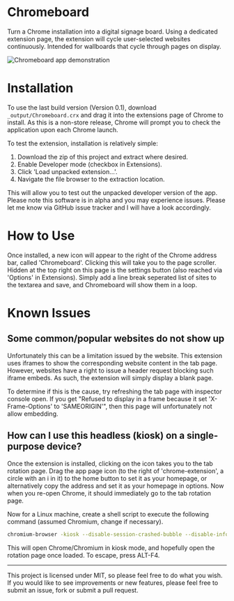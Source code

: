 # Chromeboard
Turn a Chrome installation into a digital signage board. Using a dedicated extension page, the extension will cycle user-selected websites continuously. Intended for wallboards that cycle through pages on display.

![Chromeboard app demonstration](http://i.imgur.com/ua5ieII.gif, "Chromeboard demo gif")

# Installation
To use the last build version (Version 0.1), download `_output/Chromeboard.crx` and drag it into the extensions page of Chrome to install. As this is a non-store release, Chrome will prompt you to check the application upon each Chrome launch. 

To test the extension, installation is relatively simple:

1. Download the zip of this project and extract where desired.
2. Enable Developer mode (checkbox in Extensions).
3. Click 'Load unpacked extension...'.
4. Navigate the file browser to the extraction location.

This will allow you to test out the unpacked developer version of the app. Please note this software is in alpha and you may experience issues. Please let me know via GitHub issue tracker and I will have a look accordingly.

# How to Use
Once installed, a new icon will appear to the right of the Chrome address bar, called 'Chromeboard'. Clicking this will take you to the page scroller. Hidden at the top right on this page is the settings button (also reached via 'Options' in Extensions). Simply add a line break seperated list of sites to the textarea and save, and Chromeboard will show them in a loop.

# Known Issues
## Some common/popular websites do not show up
Unfortunately this can be a limitation issued by the website. This extension uses iframes to show the corresponding website content in the tab page. However, websites have a right to issue a header request blocking such iframe embeds. As such, the extension will simply display a blank page.

To determine if this is the cause, try refreshing the tab page with inspector console open. If you get "Refused to display <website> in a frame because it set 'X-Frame-Options' to 'SAMEORIGIN'", then this page will unfortunately not allow embedding.

## How can I use this headless (kiosk) on a single-purpose device?
Once the extension is installed, clicking on the icon takes you to the tab rotation page. Drag the app page icon (to the right of 'chrome-extension', a circle with an i in it) to the home button to set it as your homepage, or alternatively copy the address and set it as your homepage in options. Now when you re-open Chrome, it should immediately go to the tab rotation page.

Now for a Linux machine, create a shell script to execute the following command (assumed Chromium, change if necessary).

```bash
chromium-browser -kiosk --disable-session-crashed-bubble --disable-infobars
```

This will open Chrome/Chromium in kiosk mode, and hopefully open the rotation page once loaded. To escape, press ALT-F4. 

___

This project is licensed under MIT, so please feel free to do what you wish. If you would like to see improvements or new features, please feel free to submit an issue, fork or submit a pull request.
